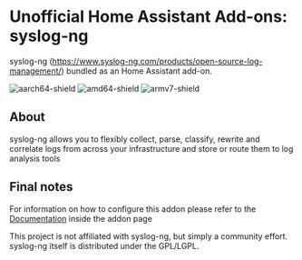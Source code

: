 # Unofficial Home Assistant Add-ons: syslog-ng

syslog-ng (<https://www.syslog-ng.com/products/open-source-log-management/>)
bundled as an Home Assistant add-on.

![aarch64-shield](https://img.shields.io/badge/aarch64-yes-green)
![amd64-shield](https://img.shields.io/badge/amd64-yes-green)
![armv7-shield](https://img.shields.io/badge/armv7-yes-green)

## About

syslog-ng allows you to flexibly collect, parse, classify, rewrite and correlate
logs from across your infrastructure and store or route them to log analysis
tools

## Final notes

For information on how to configure this addon please refer to the
[Documentation](DOCS.md) inside the addon page

This project is not affiliated with syslog-ng, but simply a community effort.
syslog-ng itself is distributed under the GPL/LGPL.
